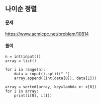 ## 나이순 정렬

#### 문제
https://www.acmicpc.net/problem/10814

#### 풀이
``` python3
n = int(input())
array = list()

for i in range(n):
    data = input().split(" ")
    array.append((int(data[0]), data[1]))

array = sorted(array, key=lambda x: x[0])    
for i in array:
    print(i[0], i[1])
```
